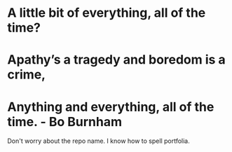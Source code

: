 # A little bit of everything, all of the time?
# Apathy’s a tragedy and boredom is a crime,
# Anything and everything, all of the time. - Bo Burnham
Don't worry about the repo name. I know how to spell portfolia.
